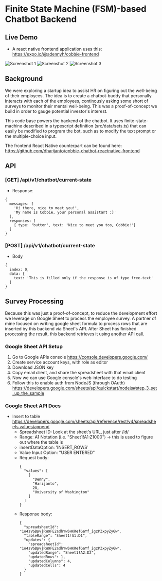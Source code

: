 # Finite State Machine (FSM)-based Chatbot Backend

## Live Demo
- A react native frontend application uses this: https://expo.io/@adennyh/cobbie-frontend

![Screenshot 1](https://nusantara-cloud.com/img/cobbie/1.jpg?new)
![Screenshot 2](https://nusantara-cloud.com/img/cobbie/2.jpg)
![Screenshot 3](https://nusantara-cloud.com/img/cobbie/3.jpg)

## Background

We were exploring a startup idea to assist HR on
figuring out the well-being of their employees. The idea is to create
a chatbot-buddy that personally interacts with each of the employees,
continously asking some short of surveys to monitor their mental well-being.
This was a proof-of-concept we build in order to gauge potential investor's interest.

This code base powers the backend of the chatbot. It uses finite-state-machine described in
a typescript definition (src/data/sets.ts) that can easily be modified to program the bot, such
as to modify the text prompt or the multiple-choice input.

The frontend React Native counterpart can be found here: https://github.com/dharijanto/cobbie-chatbot-reactnative-frontend

## API
### [GET] /api/v1/chatbot/current-state
* Response:
```
{
  messages: [
    'Hi there, nice to meet you!',
    'My name is Cobbie, your personal assistant :)'
  ],
  responses: [
    { type: 'button', text: 'Nice to meet you too, Cobbie!'}
  ]
}
```

### [POST] /api/v1/chatbot/current-state
* Body
```
{
  index: 0,
  data: {
    text: 'This is filled only if the response is of type free-text'
  }
}
```

## Survey Processing

Because this was just a proof-of-concept, to reduce the development effort
we leverage on Google Sheet to process the employee survey. A partner of mine
focused on writing google sheet formula to process rows that are inserted by
this backend via Sheet's API. After Sheet has finished processing the result,
this backend retrieves it using another API call.


### Google Sheet API Setup
1. Go to Google APIs console
https://console.developers.google.com/
2. Create service account keys, with role as editor
3. Download JSON key
4. Copy email client, and share the spreadsheet with that email client
5. Now we can use Google console's web interface to do testing
6. Follow this to enable auth from NodeJS (through OAuth)
  https://developers.google.com/sheets/api/quickstart/nodejs#step_3_set_up_the_sample

### Google Sheet API Docs
* Insert to table
https://developers.google.com/sheets/api/reference/rest/v4/spreadsheets.values/append
  * Spreadsheet ID: Look at the sheet's URL, just after /id/
  * Range: A1 Notation (i.e. "Sheet1!A1:Z1000") -> this is used to figure out where the table is
  * insertDataOption: 'INSERT_ROWS'
  * Value Input Option: "USER ENTERED"
  * Request body:
    ```
    {
      "values": [
        [
          "Denny",
          "Harijanto",
          28,
          "University of Washington"
        ]
      ]
    }
    ```
  * Response body:
    ```
    {
      "spreadsheetId": "1o4zVGBpvjRW9FE2adhYw5HKRefGaYf_igzPZxpyZyGw",
      "tableRange": "Sheet1!A1:D1",
      "updates": {
        "spreadsheetId": "1o4zVGBpvjRW9FE2adhYw5HKRefGaYf_igzPZxpyZyGw",
        "updatedRange": "Sheet1!A2:D2",
        "updatedRows": 1,
        "updatedColumns": 4,
        "updatedCells": 4
      }
    }
    ```
